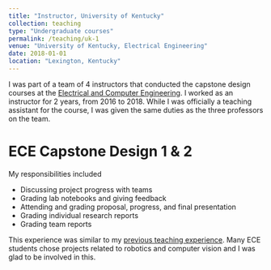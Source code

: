 ```yaml
---
title: "Instructor, University of Kentucky"
collection: teaching
type: "Undergraduate courses"
permalink: /teaching/uk-1
venue: "University of Kentucky, Electrical Engineering"
date: 2018-01-01
location: "Lexington, Kentucky"
---
```


I was part of a team of 4 instructors that conducted the capstone design courses at the [Electrical and Computer Engineering](https://www.engr.uky.edu/research-faculty/departments/electrical-computer-engineering). I worked as an instructor for 2 years, from 2016 to 2018. While I was officially a teaching assistant for the course, I was given the same duties as the three professors on the team.

ECE Capstone Design 1 & 2
======
My responsibilities included
* Discussing project progress with teams
* Grading lab notebooks and giving feedback
* Attending and grading proposal, progress, and final presentation
* Grading individual research reports
* Grading team reports

This experience was similar to my [previous teaching experience](http://urafique.com/teaching/2010-teaching-1). Many ECE students chose projects related to robotics and computer vision and I was glad to be involved in this.
